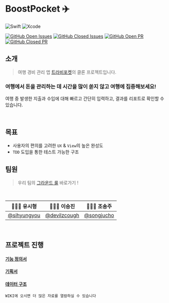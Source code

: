 # BoostPocket ✈️

![Swift](https://img.shields.io/badge/swift-v5.1-red?logo=swift) 
![Xcode](https://img.shields.io/badge/xcode-v12.1-blue?logo=xcode)

[![GitHub Open Issues](https://img.shields.io/github/issues-raw/boostcamp-2020/Project18-A-BoostPocket?color=green)](https://github.com/boostcamp-2020/Project18-A-BoostPocket/issues)
[![GitHub Closed Issues](https://img.shields.io/github/issues-closed-raw/boostcamp-2020/Project18-A-BoostPocket?color=red)](https://github.com/boostcamp-2020/Project18-A-BoostPocket/issues)
[![GitHub Open PR](https://img.shields.io/github/issues-pr-raw/boostcamp-2020/Project18-A-BoostPocket?color=green)](https://github.com/boostcamp-2020/Project18-A-BoostPocket/issues)
[![GitHub Closed PR](https://img.shields.io/github/issues-pr-closed-raw/boostcamp-2020/Project18-A-BoostPocket?color=red)](https://github.com/boostcamp-2020/Project18-A-BoostPocket/issues)


## 소개
> 여행 경비 관리 앱 [트라비포켓](https://apps.apple.com/kr/app/%ED%8A%B8%EB%9D%BC%EB%B9%84%ED%8F%AC%EC%BC%93-%EC%97%AC%ED%96%89%EA%B0%80%EA%B3%84%EB%B6%80-%EC%97%AC%ED%96%89-%EA%B2%BD%EB%B9%84-%EA%B4%80%EB%A6%AC/id673659438)의 클론 프로젝트입니다.
### 여행에서 돈을 관리하는 데 시간을 많이 쏟지 않고 여행에 집중해보세요!
여행 중 발생한 지출과 수입에 대해 빠르고 간단히 입력하고, 결과를 리포트로 확인할 수 있습니다.

<br>

## 목표
- 사용자의 편의를 고려한 `UX` & `View`의 높은 완성도
- `TDD` 도입을 통한 테스트 가능한 구조

## 팀원
> 우리 팀의 [그라운드 룰](https://github.com/boostcamp-2020/Project18-A-BoostPocket/wiki/%EA%B7%B8%EB%9D%BC%EC%9A%B4%EB%93%9C-%EB%A3%B0%F0%9F%93%8C) 바로가기 ! 
<br>

|🧑🏻‍💻 유시형|👩🏻‍💻 이승진|👩🏻‍💻 조송주|
|-|-|-|
|[@sihyungyou](https://github.com/sihyungyou)|[@devilzcough](https://github.com/devilzcough)|[@songjucho](https://github.com/songjucho)|

<br>

## 프로젝트 진행
#### [기능 정의서](https://docs.google.com/spreadsheets/d/19Urencx8R7EFYPD1Mnh1Hqx5l-yV6KTE54ZrKQ7p0JY/edit#gid=0)
#### [기획서](https://github.com/boostcamp-2020/Project18-A-BoostPocket/wiki/%ED%94%84%EB%A1%9C%EC%A0%9D%ED%8A%B8-%EA%B8%B0%ED%9A%8D%EC%84%9C)
#### [데이터 구조](https://github.com/boostcamp-2020/Project18-A-BoostPocket/wiki/ERD)

`WIKI에 오시면 더 많은 자료를 열람하실 수 있습니다`
